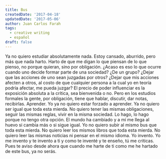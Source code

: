 ```yaml
---
title: Bus
createdDate: '2017-04-18'
updatedDate: '2017-05-06'
author: Juan Carlos Farah
tags:
  - creative writing
  - español
draft: false
---
```


Ya no quiero estudiar absolutamente nada. Estoy cansado, aburrido, pero más que
nada harto. Harto de que me digan lo que piensan de lo que pienso, no porque
quieran, sino por obligación. ¿Acaso es eso lo que ocurre cuando uno decide
formar parte de una sociedad? ¿De un grupo? ¿Dejar que las acciones de uno
sean juzgadas por otros? ¿Dejar que mis acciones afecten a otros, al costo de
que cualquier persona a la cual yo en teoría podría afectar, me pueda juzgar?
El precio de poder influenciar es la exposición absoluta a la crítica, sea
bienvenida o no. Pero en los estudios formales la gente, por obligación,
tiene que hablar, discutir, dar notas, recibirlas. Aprender. Yo ya no quiero
estar forzado a aprender. Ya no quiero ser igual que toda esta mierda. No
quiero tener las mismas obligaciones, seguir las mismas reglas, vivir en la
misma sociedad. Lo hago, lo hago porque no tengo otra opción. El mundo ha
cambiado y a mí me llega al huevo si cambia más o si sigue igual. Yo no
quiero subir al mismo bus que toda esta mierda. No quiero leer los mismos
libros que toda esta mierda. No quiero leer las mismas noticias ni pensar en
el mismo idioma. Yo invento. Yo me invento y te invento a ti y como te
inventé y te enseño, tú me criticas. Pues te aviso desde ahora que cuando me
harte de ti como me he hartado de este bus, ya no serás.
